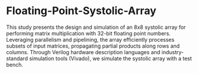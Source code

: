 # Floating-Point-Systolic-Array

This study presents the design and simulation of an 8x8 systolic array for performing matrix multiplication with 32-bit floating point numbers. Leveraging parallelism and pipelining, the array efficiently processes subsets of input matrices, propagating partial products along rows and columns. Through Verilog hardware description languages and industry-standard simulation tools (Vivado), we simulate the systolic array with a test bench.
